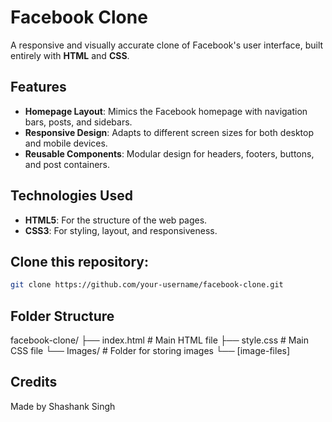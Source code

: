 # Facebook Clone

A responsive and visually accurate clone of Facebook's user interface, built entirely with **HTML** and **CSS**.

## Features

- **Homepage Layout**: Mimics the Facebook homepage with navigation bars, posts, and sidebars.
- **Responsive Design**: Adapts to different screen sizes for both desktop and mobile devices.
- **Reusable Components**: Modular design for headers, footers, buttons, and post containers.

## Technologies Used

- **HTML5**: For the structure of the web pages.
- **CSS3**: For styling, layout, and responsiveness.


## Clone this repository:
   ```bash
   git clone https://github.com/your-username/facebook-clone.git
   ```
## Folder Structure

facebook-clone/
├── index.html    # Main HTML file
├── style.css     # Main CSS file
└── Images/       # Folder for storing images
    └── [image-files]

## Credits

Made by Shashank Singh
